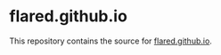# flared.github.io

This repository contains the source for [flared.github.io](https://flared.github.io).

